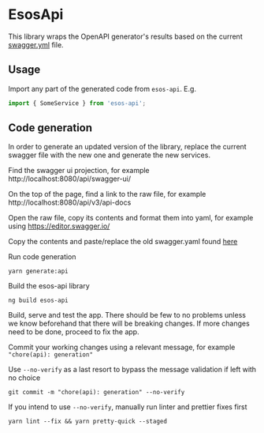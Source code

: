 # EsosApi

This library wraps the OpenAPI generator's results based on the current [swagger.yml](src/assets/swagger.yaml) file.

## Usage

Import any part of the generated code from `esos-api`. E.g.

```Typescript
import { SomeService } from 'esos-api';
```

## Code generation

In order to generate an updated version of the library, replace the current swagger file with the new one and generate the new services.

Find the swagger ui projection, for example http://localhost:8080/api/swagger-ui/

On the top of the page, find a link to the raw file, for example http://localhost:8080/api/v3/api-docs

Open the raw file, copy its contents and format them into yaml, for example using https://editor.swagger.io/

Copy the contents and paste/replace the old swagger.yaml found [here](src/assets/swagger.yaml)

Run code generation

```shell script
yarn generate:api
```

Build the esos-api library

```shell script
ng build esos-api
```

Build, serve and test the app. There should be few to no problems unless we know beforehand that there will be breaking changes.
If more changes need to be done, proceed to fix the app.

Commit your working changes using a relevant message, for example `"chore(api): generation"`

Use `--no-verify` as a last resort to bypass the message validation if left with no choice

```shell script
git commit -m "chore(api): generation" --no-verify
```

If you intend to use `--no-verify`, manually run linter and prettier fixes first

```shell script
yarn lint --fix && yarn pretty-quick --staged
```
